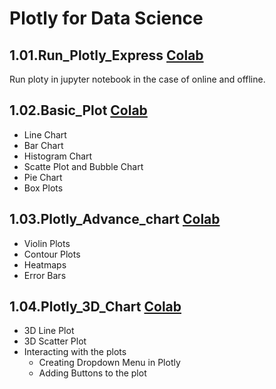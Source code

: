 # Plotly for Data Science

## 1.01.Run_Plotly_Express [Colab](https://colab.research.google.com/github/RifatMuhtasim/Plotly_for_Data_Science/blob/master/1.01.Run_Plotly_Express.ipynb) 
Run ploty in jupyter notebook in the case of online and offline.


## 1.02.Basic_Plot [Colab](https://colab.research.google.com/github/RifatMuhtasim/Plotly_for_Data_Science/blob/master/1.02.Basic_Plot.ipynb) 
- Line Chart
- Bar Chart
- Histogram Chart
- Scatte Plot and Bubble Chart
- Pie Chart
- Box Plots


## 1.03.Plotly_Advance_chart [Colab](https://colab.research.google.com/github/RifatMuhtasim/Plotly_for_Data_Science/blob/master/1.03.Plotly_Advance_Chart.ipynb) 
- Violin Plots
- Contour Plots
- Heatmaps
- Error Bars


## 1.04.Plotly_3D_Chart [Colab](https://colab.research.google.com/github/RifatMuhtasim/Plotly_for_Data_Science/blob/master/1.04.Plotly_3D_Chart.ipynb) 
- 3D Line Plot
- 3D Scatter Plot
- Interacting with the plots
  - Creating Dropdown Menu in Plotly
  - Adding Buttons to the plot
